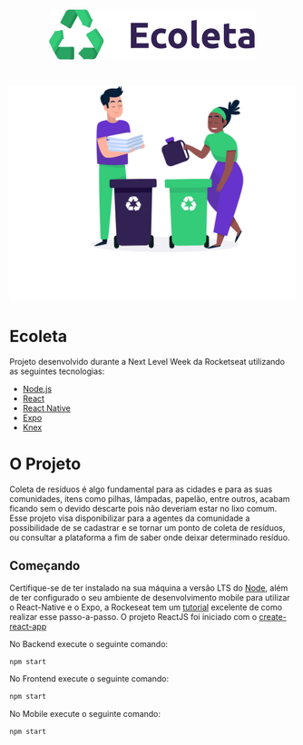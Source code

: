 <h1 align="center">
    <img alt="Next Level Week" src="/web/src/assets/logo.svg"/>
</h1>
<h1 align="center">
    <img alt="Next Level Week" src="/web/src/assets/home-background.svg"/>
</h1>



# Ecoleta

Projeto desenvolvido durante a Next Level Week da Rocketseat utilizando as seguintes tecnologias:

- [Node.js](https://nodejs.org/en/)
- [React](https://reactjs.org)
- [React Native](https://facebook.github.io/react-native/)
- [Expo](https://expo.io/)
- [Knex](http://knexjs.org)


# O Projeto

Coleta de resíduos é algo fundamental para as cidades e para as suas comunidades,
itens como pilhas, lâmpadas, papelão, entre outros, acabam ficando sem o devido
descarte pois não deveriam estar no lixo comum.
Esse projeto visa disponibilizar para a agentes da comunidade a possibilidade
de se cadastrar e se tornar um ponto de coleta de resíduos, ou consultar a plataforma
a fim de saber onde deixar determinado resíduo.


## Começando
Certifique-se de ter instalado na sua máquina a versão LTS do [Node](https://nodejs.org/en/),
além de ter configurado o seu ambiente de desenvolvimento mobile para utilizar o React-Native
e o Expo, a Rockeseat tem um [tutorial](https://docs.rocketseat.dev/ambiente-react-native/introducao) 
excelente de como realizar esse passo-a-passo.
O projeto ReactJS foi iniciado com o [create-react-app](https://create-react-app.dev)


No Backend execute o seguinte comando:
```sh
npm start
```
No Frontend execute o seguinte comando:
```sh
npm start
```

No Mobile execute o seguinte comando:
```sh
npm start
```

